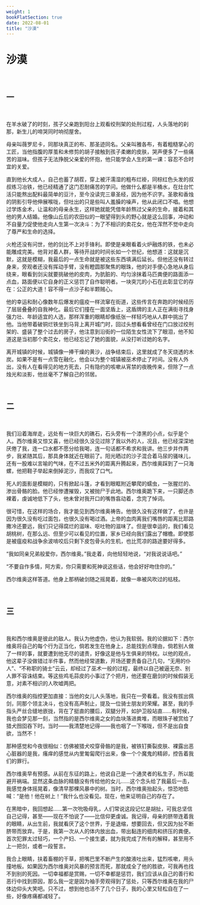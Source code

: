 ```yaml
---
weight: 1
bookFlatSection: true
date: 2022-08-01
title: "沙漠"
---
```


# 沙漠

<br/>

## 一

<br/>

在羊水破了的时刻，孩子父亲跑到阳台上观看绞刑架的处刑过程，人头落地的刹那，新生儿的啼哭同时响彻屋舍。

母亲叫薇罗尼卡，同那块真正的布、那圣迹同名。父亲叫雅各布，有着粗糙掌心的工匠，当他指腹的厚茧和未修剪的胡子接触到孩子柔嫩的皮肤，哭声便多了一些痛苦的滋味。但孩子无法挣脱父亲爱的怀抱，他只能学会人生的第一课：容忍不合时宜的关爱。

直到他长大成人，自己也蓄了胡茬，穿上被汗濡湿的粗布烂褂，同棕红色头发的叔叔练习冶铁，他已经精通了这门忍耐痛苦的学问。他做什么都是半桶水，在灶台忙活只能熬出配料最简单的豆汁，至今没读完三章圣经，因为他不识字。圣歌和香烛的阴影引导他伸展喉咙，但吐出的只是些叫人羞臊的噪声，他从此闭口不唱。他想过学炼金术，让温和的母亲永生，这样她就能凭借年龄熬过父亲的生命，接着和其他的男人结婚。他像山丘后的农田似的一眼望得到头的野心就是这么回事，冲动和不自量力促使他走向人生第一次决斗：为了不相识的卖花女，他在浑然不觉中走向了尊严和生命的选择。

火枪还没有问世，他的剑比不上对手锋利。即使是亲眼看着火炉融炼的铁，也未必能雕成完美。他背对着人群，等待开战的时间长如一个世纪，他想道：这就是沉默，这就是模糊，我最后的一点生命就是被这些东西填满后延长。但他还没有转过身来，旁观者还没有挥动手臂，没有瞪圆那聚焦的眼珠，他的对手便心急地从身后绕来，眼看到剑尖就要挑破他的皮肉，为肮脏的、均匀涂抹着马匹粪便的路面添一点血，路面便以它自身的正义惩罚了自作聪明者。一块突兀的小石在此彰显它的存在：公正的大道！容不得一点沙子和半颗贼心。

他的幸运和耐心像数年后爆发的瘟疫一样流窜在街道，这些传言在奔跑的时候经历了层层叠叠的自我神化。最后它们撞在一面坚盾上，这盾牌的主人正在满街寻找身强力壮、年龄适宜的人选，那样浑重的眼睛却像纸张一样轻巧地从人群中挑出了他。当他带着破铜烂铁坐到马背上离开城门时，回过头想看看曾经在门口放过绞刑架的、盛装了整个过去的房子，他注意到沿街的一位陌生女性流下了眼泪，他不知道这是当初那个卖花女，他已经忘记了她的面貌，从没打听过她的名字。

离开城镇的时候，城镇像一捧干燥的黄沙，战争结束后，这里就成了冬天烧透的木炭。如果不是有一点雪在融化，他会以为整个城镇被巫术停止了时间。没有人外出，没有人在看得见的地方死去，只有隐约的咳嗽从宵禁的夜晚传来，但除了一点烛光和淡影，他丝毫不了解自己的邻居。

<br/>

## 二

<br/>

我们沿着海岸走，远处有一块巨大的礁石，石头旁有一个漆黑的小点，似乎是个人。西尔维奥又惊又喜，他已经很久没见过除了我以外的人，况且，他已经深深地厌倦了我，连一口水都不愿分给我喝，连一句话都不希求和我讲。他三步并作两步，我紧随其后，那具身体就近在眼前了。阳光晒过的沙子混合着马尿的骚味儿，还有一股难以言喻的气味，在不过五米外的距离升腾起来，西尔维奥踩到了一只海螺，他把鞋子举起来倒掉泥沙，而我叹了口气。

死人的面影是模糊的，只有掀起斗篷，才看到眼眶附近攀爬的蠕虫，一张腥烂的、渗出骨骼的脸。他已经惨遭摧毁，又被抛尸于此地。西尔维奥跪下来，一只脚还赤裸着，虔诚地低下了头，他未曾对我开口的嘴唇翕动着，念完了悼词。

很可惜，在这样的场合，我才能见到西尔维奥祷告。他很久没有这样做了，也许是因为很久没有吃过面包，也很久没有喝过酒。上帝的血肉离我们嘴唇的距离比耶路撒冷还要远，我们只记得腐烂的滋味、呕吐物的滋味了。但是很幸运的，我们看见胡桃树，在那么远、但至少可以看见的位置，家乡已经向我们露出了帽檐。即使那是被瘟疫和战争余波啃咬后只剩下皮包骨头的生机，也比荒凉的路途要好得多。

“我如同亲兄弟般爱你，西尔维奥。”我走着，向他轻轻地说，“对我说说话吧。”

“不要自作多情，阿方索，你只需要和死神说这些话，他会好好吻住你的。”

西尔维奥这样答道。他身上那柄破剑随之摇晃着，就像一串被风吹过的枯枝。

<br/>

## 三

<br/>

我和西尔维奥是彼此的敌人。我认为他虚伪，他认为我软弱。我的论据如下：西尔维奥将自己的每个行为正当化，倘若发生在他身上，总能找到点理由，倘若别人做了一样的事，就要遭到他无尽的谴责，好像这是他与生俱来的特权。以他的观点，他这辈子没做错过半件事，然而他经常道歉，开场还要责备自己几句，“无用的仆人”、“不称职的骑士”云云，却经过了巫术一般的过程，最终以自己被逼无奈、别人罪不容诛结束。等这些鸡毛蒜皮的小事过了个把月，他还要在磨剑的时候假装无意，对素不相识的人吹嘘两把。

西尔维奥的指控更加直接：当他的女儿人头落地，我只在一旁看着。我没有拔出佩剑，同那个领主决斗，也没有高声制止，提及一位骑士朋友的荣耀。甚至，我的手指头严丝合缝地嵌拢，背在了挺直的腰后，双腿分开，如护卫般站直……有时候，我也会梦见那一刻，当然指的是西尔维奥之女的血块落进粪堆，而眼珠子被赏给了猎犬囫囵吞下时。当时——我清楚地记得——我也咽了一下喉咙，但不是出自食欲，当然不！

那种感觉和今夜很相似：仿佛被猎犬咬穿骨骼的是我，被铁钉撕裂皮肤、裸露出恶心脏器的是我，瘙痒的感觉从内里匍匐爬行出来，像一个个魔鬼的精卵，控告着我们的罪行。

西尔维奥早有预感。从前在东征的路上，他说自己是一个通灵者的私生子，所以能避开祸端。显然这条血脉的精髓没有传给他的女儿……这个念头给了我最后一击，我感觉身体摇晃着，像清早那棵风暴中的树。当时，西尔维奥抬起头，惊恐地低喊：“是他！他在树上！”我什么也没看见。现在，他来证明自己的存在了。

在黑暗中，我回想起……第一次吮吸母乳，人们常说这段记忆是胡扯，可我总坚信自己记得，甚至——现在不怕说了——比信仰更虔诚。我记得，母亲的脐带连着我的眼睛，从出生前，我就看厌了这个世界，于是退缩，想要回去，但又因为扯不断脐带而放弃。于是，我第一次从人的体内放出血，带出黏连的细肉和挤压的粪便。首次犯罪太过轻巧，一个产妇、一个接生婆，就为我完成了所有的解释，甚至用不上一把剑，或者一段誓言。

我合上眼睛，扶着畜棚的干草，把嘴巴里不断产生的酸液吐出来，猛烈咳嗽，用头撞地板。如果因为西尔维奥对风暴的预言而死，那就成全了他的胜欲，可我再也找不到别的死因。一切幸福都是赏赐，一切不幸都是惩罚，我们应该从自己的善行和恶行中找到原因，那么我一定是因为袖手旁观得到了惩处，只等西尔维奥在我的尸体边仰头大笑吧。只不过，想到他也活不了几个日子，我的心里又轻松自在了一些，好像疼痛都减轻了。